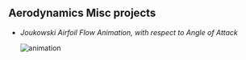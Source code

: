 ## Aerodynamics Misc projects

 - *Joukowski Airfoil Flow Animation, with respect to Angle of Attack*

      ![animation](https://user-images.githubusercontent.com/45727291/118087786-baed6400-b3e3-11eb-9171-94c9f38ed26f.gif)
